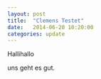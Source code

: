 ```yaml
---
layout: post
title:  "Clemens Testet"
date:   2014-06-20 10:20:00
categories: update
---
```

Hallihallo

uns geht es gut.
